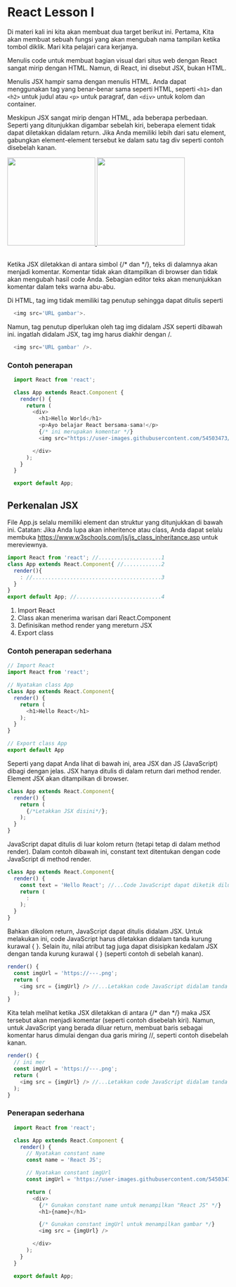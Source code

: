 # React Lesson I

Di materi kali ini kita akan membuat dua target berikut ini. Pertama, Kita akan membuat sebuah fungsi yang akan mengubah nama tampilan ketika tombol diklik. 
Mari kita pelajari cara kerjanya.

Menulis code untuk membuat bagian visual dari situs web dengan React sangat mirip dengan HTML. Namun, di React, ini disebut JSX, bukan HTML.

Menulis JSX hampir sama dengan menulis HTML. Anda dapat menggunakan tag yang benar-benar sama seperti HTML, seperti ```<h1>``` dan ```<h2>``` untuk judul atau ```<p>``` untuk paragraf, dan ```<div>``` untuk kolom dan container.

Meskipun JSX sangat mirip dengan HTML, ada beberapa perbedaan. Seperti yang ditunjukkan digambar sebelah kiri, beberapa element tidak dapat diletakkan didalam return. Jika Anda memiliki lebih dari satu element, gabungkan element-element tersebut ke dalam satu tag div seperti contoh disebelah kanan.

<a href="https://github.com/endy-gigih-pratama">
  <img height="200em" src="https://user-images.githubusercontent.com/54503473/142291738-87e97d59-0d68-4917-b50b-45ec277956e9.png"/>
  <img height="200em" src="https://user-images.githubusercontent.com/54503473/142291956-73104ef8-6e13-4104-8ef0-e97d30f30d72.png"/>
</a>
<br><br>

Ketika JSX diletakkan di antara simbol {/* dan */}, teks di dalamnya akan menjadi komentar. Komentar tidak akan ditampilkan di browser dan tidak akan mengubah hasil code Anda. Sebagian editor teks akan menunjukkan komentar dalam teks warna abu-abu.
  
Di HTML, tag img tidak memiliki tag penutup sehingga dapat ditulis seperti 
```php
  <img src='URL gambar'>. 
```
  Namun, tag penutup diperlukan oleh tag img didalam JSX seperti dibawah ini. ingatlah didalam JSX, tag img harus diakhir dengan /.
```php
  <img src='URL gambar' />. 
```

### Contoh penerapan
```js
  import React from 'react';

  class App extends React.Component {
    render() {
      return (
        <div>
          <h1>Hello World</h1>
          <p>Ayo belajar React bersama-sama!</p>
          {/* ini merupakan komentar */}
          <img src="https://user-images.githubusercontent.com/54503473/142431930-24f9b220-3546-4b48-af91-9860d0b0c774.png" />

        </div>
      );
    }
  }

  export default App;
```

## Perkenalan JSX

File App.js selalu memiliki element dan struktur yang ditunjukkan di bawah ini. Catatan: Jika Anda lupa akan inheritence atau class, Anda dapat selalu membuka https://www.w3schools.com/js/js_class_inheritance.asp untuk mereviewnya.

```js
import React from 'react'; //....................1
class App extends React.Component{ //............2
  render(){
    : //.........................................3
  }
}
export default App; //...........................4
```

1. Import React
2. Class akan menerima warisan dari React.Component
3. Definisikan method render yang mereturn JSX
4. Export class


### Contoh penerapan sederhana

```js
// Import React
import React from 'react';

// Nyatakan class App
class App extends React.Component{
  render() {
    return (
      <h1>Hello React</h1>
    );
  }
}

// Export class App 
export default App
```

Seperti yang dapat Anda lihat di bawah ini, area JSX dan JS (JavaScript) dibagi dengan jelas. JSX hanya ditulis di dalam return dari method render. Element JSX akan ditampilkan di browser.

```js
class App extends React.Component{
  render() {
    return (
      {/*Letakkan JSX disini*/};
    );
  }
}
```

JavaScript dapat ditulis di luar kolom return (tetapi tetap di dalam method render). Dalam contoh dibawah ini, constant text ditentukan dengan code JavaScript di method render.
  
```js
class App extends React.Component{
  render() {
    const text = 'Hello React'; //...Code JavaScript dapat diketik diluar return
    return (
      :  
    );
  }
}
```

Bahkan dikolom return, JavaScript dapat ditulis didalam JSX. Untuk melakukan ini, code JavaScript harus diletakkan didalam tanda kurung kurawal { }. Selain itu, nilai atribut tag juga dapat disisipkan kedalam JSX dengan tanda kurung kurawal { } (seperti contoh di sebelah kanan).
  
```js
render() {
  const imgUrl = 'https://---.png'; 
  return (
    <img src = {imgUrl} /> //...Letakkan code JavaScript didalam tanda kurung kurawal { }
  );
}
```

Kita telah melihat ketika JSX diletakkan di antara {/* dan */} maka JSX tersebut akan menjadi komentar (seperti contoh disebelah kiri). Namun, untuk JavaScript yang berada diluar return, membuat baris sebagai komentar harus dimulai dengan dua garis miring //, seperti contoh disebelah kanan.
  
```js
render() {
  // ini mer
  const imgUrl = 'https://---.png'; 
  return (
    <img src = {imgUrl} /> //...Letakkan code JavaScript didalam tanda kurung kurawal { }
  );
}
```

### Penerapan sederhana

```js
  import React from 'react';

  class App extends React.Component {
    render() {
      // Nyatakan constant name 
      const name = 'React JS';

      // Nyatakan constant imgUrl 
      const imgUrl = 'https://user-images.githubusercontent.com/54503473/142431930-24f9b220-3546-4b48-af91-9860d0b0c774.png'

      return (
        <div>
          {/* Gunakan constant name untuk menampilkan "React JS" */}
          <h1>{name}</h1>

          {/* Gunakan constant imgUrl untuk menampilkan gambar */}
          <img src = {imgUrl} />

        </div>
      );
    }
  }

  export default App;
```
